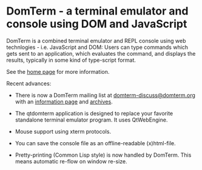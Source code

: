 # DomTerm - a terminal emulator and console using DOM and JavaScript

DomTerm is a combined terminal emulator and REPL console using web
technlogies - i.e. JavaScript and DOM: Users can type commands which
gets sent to an application, which evaluates the command, and displays
the results, typically in some kind of type-script format.

See the [home page](http://domterm.org/) for more information.

Recent advances:

* There is now a DomTerm mailing list at domterm-discuss@domterm.org
with an [information page](http://lists.domterm.org/listinfo.cgi/domterm-discuss-domterm.org)
and [archives](http://lists.domterm.org/listinfo.cgi/domterm-discuss-domterm.org).

* The qtdomterm application is designed to replace your favorite
standalone terminal emulator program. It uses QtWebEngine.

* Mouse support using xterm protocols.

* You can save the console file as an offline-readable (x)html-file.

* Pretty-printing (Common Lisp style) is now handled by DomTerm.
This means automatic re-flow on window re-size.
